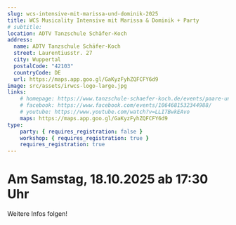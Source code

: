 ```yaml
---
slug: wcs-intensive-mit-marissa-und-dominik-2025
title: WCS Musicality Intensive mit Marissa & Dominik + Party
# subtitle:
location: ADTV Tanzschule Schäfer-Koch
address:
  name: ADTV Tanzschule Schäfer-Koch
  street: Laurentiusstr. 27
  city: Wuppertal
  postalCode: "42103"
  countryCode: DE
  url: https://maps.app.goo.gl/GaKyzFyhZQFCFY6d9
image: src/assets/irwcs-logo-large.jpg
links:
    # homepage: https://www.tanzschule-schaefer-koch.de/events/paare-und-singles/
    # facebook: https://www.facebook.com/events/1064681532344988/
    # youtube: https://www.youtube.com/watch?v=LLI7BwkEAvo
    maps: https://maps.app.goo.gl/GaKyzFyhZQFCFY6d9
type:
    party: { requires_registration: false }
    workshop: { requires_registration: true }
    requires_registration: true
---
```


# Am Samstag, 18.10.2025 ab 17:30 Uhr

Weitere Infos folgen!
